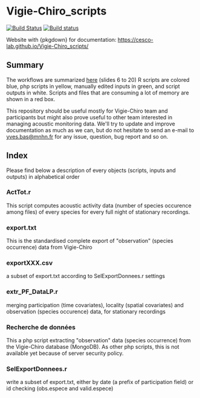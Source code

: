 # Vigie-Chiro_scripts

[![Build Status](https://travis-ci.org/cesco-lab/Vigie-Chiro_scripts.svg?branch=master)](https://travis-ci.org/cesco-lab/Vigie-Chiro_scripts)
[![Build status](https://ci.appveyor.com/api/projects/status/wfsc5yog9pxn9xr2/branch/master?svg=true)](https://ci.appveyor.com/project/statnmap/vigie-chiro-scripts/branch/master)



Website with {pkgdown} for documentation: https://cesco-lab.github.io/Vigie-Chiro_scripts/

## Summary

The workflows are summarized [here](https://drive.google.com/open?id=1LV-Li36kZvC18UaklBbJp0hjeumf1fCh) (slides 6 to 20)
R scripts are colored blue, php scripts in yellow, manually edited inputs in green, and script outputs in white.
Scripts and files that are consuming a lot of memory are shown in a red box.

This repository should be useful mostly for Vigie-Chiro team and participants but might also prove useful to other team interested in managing acoustic monitoring data. 
We'll try to update and improve documentation as much as we can, but do not hesitate to send an e-mail to yves.bas@mnhn.fr for any issue, question, bug report and so on.



## Index

Please find below a description of every objects (scripts, inputs and outputs) in alphabetical order

### ActTot.r
This script computes acoustic activity data (number of species occurence among files) of every species for every full night of stationary recordings.

### export.txt
This is the standardised complete export of "observation" (species occurrence) data from Vigie-Chiro

### exportXXX.csv
a subset of export.txt according to SelExportDonnees.r settings

### extr_PF_DataLP.r 
merging participation (time covariates), locality (spatial covariates) and observation (species occurence) data, for stationary recordings

### Recherche de données
This a php script extracting "observation" data (species occurrence) from the Vigie-Chiro database (MongoDB). As other php scripts, this is not available yet because of server security policy.
 
### SelExportDonnees.r
write a subset of export.txt, either by date (a prefix of participation field) or id checking (obs.espece and valid.espece)

 
